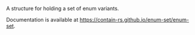 A structure for holding a set of enum variants.

Documentation is available at https://contain-rs.github.io/enum-set/enum-set.
